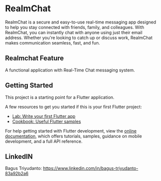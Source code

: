 # RealmChat

RealmChat is a secure and easy-to-use real-time messaging app designed to help you stay connected with friends, family, and colleagues. With RealmChat, you can instantly chat with anyone using just their email address. Whether you're looking to catch up or discuss work, RealmChat makes communication seamless, fast, and fun.

## Realmchat Feature
A functional application with Real-Time Chat messaging system.

## Getting Started

This project is a starting point for a Flutter application.

A few resources to get you started if this is your first Flutter project:

- [Lab: Write your first Flutter app](https://docs.flutter.dev/get-started/codelab)
- [Cookbook: Useful Flutter samples](https://docs.flutter.dev/cookbook)

For help getting started with Flutter development, view the
[online documentation](https://docs.flutter.dev/), which offers tutorials,
samples, guidance on mobile development, and a full API reference.

## LinkedIN
Bagus Triyudanto: https://www.linkedin.com/in/bagus-triyudanto-83a92b2a6 
